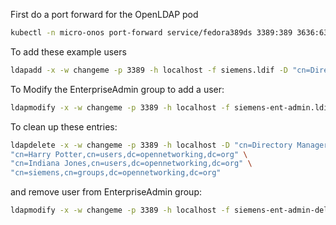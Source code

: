 
First do a port forward for the OpenLDAP pod
```bash
kubectl -n micro-onos port-forward service/fedora389ds 3389:389 3636:636
```

To add these example users 
```bash
ldapadd -x -w changeme -p 3389 -h localhost -f siemens.ldif -D "cn=Directory Manager"
```

To Modify the EnterpriseAdmin group to add a user:
```bash
ldapmodify -x -w changeme -p 3389 -h localhost -f siemens-ent-admin.ldif -D "cn=Directory Manager"
```

To clean up these entries:
```bash
ldapdelete -x -w changeme -p 3389 -h localhost -D "cn=Directory Manager" \
"cn=Harry Potter,cn=users,dc=opennetworking,dc=org" \
"cn=Indiana Jones,cn=users,dc=opennetworking,dc=org" \
"cn=siemens,cn=groups,dc=opennetworking,dc=org"
```

and remove user from EnterpriseAdmin group:
```bash
ldapmodify -x -w changeme -p 3389 -h localhost -f siemens-ent-admin-delete.ldif -D "cn=Directory Manager"
```

